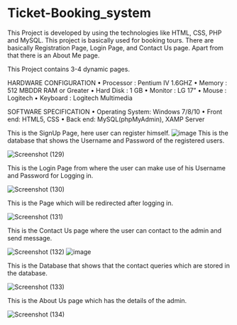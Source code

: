 # Ticket-Booking_system
This Project is developed by using the technologies like HTML, CSS, PHP and MySQL. This project is basically used for booking tours. There are basically Registration Page, Login Page, and Contact Us page. Apart from that there is an About Me page.

This Project contains 3-4 dynamic pages.

HARDWARE CONFIGURATION • Processor : Pentium IV 1.6GHZ • Memory : 512 MBDDR RAM or Greater • Hard Disk : 1 GB • Monitor : LG 17” • Mouse : Logitech • Keyboard : Logitech Multimedia

SOFTWARE SPECIFICATION • Operating System: Windows 7/8/10 • Front end: HTML5, CSS • Back end: MySQL(phpMyAdmin), XAMP Server

This is the SignUp Page, here user can register himself.
![image](https://user-images.githubusercontent.com/101502785/196817088-36d4adcc-4922-45e8-acf8-7af42943da7e.png)
This is the database that shows the Username and Password of the registered users.

![Screenshot (129)](https://user-images.githubusercontent.com/101502785/196817992-1f28065b-65c1-4fcc-8d37-1c0a016daf7a.png)

This is the Login Page from where the user can make use of his Username and Password for Logging in.

![Screenshot (130)](https://user-images.githubusercontent.com/101502785/196818115-12eb5de5-5e09-47a4-8ed2-fa1b21797447.png)

This is the Page which will be redirected after logging in.

![Screenshot (131)](https://user-images.githubusercontent.com/101502785/196818286-8bce10c7-02ca-4691-b347-62c3a0d5cd9e.png)

This is the Contact Us page where the user can contact to the admin and send message.

![Screenshot (132)](https://user-images.githubusercontent.com/101502785/196818561-3cae017c-198c-4e2b-b2fb-df00a2ba21a5.png)
![image](https://user-images.githubusercontent.com/101502785/196818578-e0b29b9d-db6c-46c9-80a2-148553779c95.png)

This is the Database that shows that the contact queries which are stored in the database.

![Screenshot (133)](https://user-images.githubusercontent.com/101502785/196818761-e4ba0136-fc5c-4472-9c38-38bdd26887cc.png)

This is the About Us page which has the details of the admin.

![Screenshot (134)](https://user-images.githubusercontent.com/101502785/196818894-8b62cef9-36ac-4653-b333-0fdd67644b57.png)
